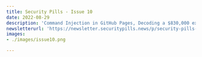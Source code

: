 ```yaml
---
title: Security Pills - Issue 10
date: 2022-08-29
description: 'Command Injection in GitHub Pages, Decoding a $830,000 exploit, RCE in GameBoy Color'
newsletterurl: 'https://newsletter.securitypills.news/p/security-pills-issue-10'
images: 
- ./images/issue10.png

--- 
```


